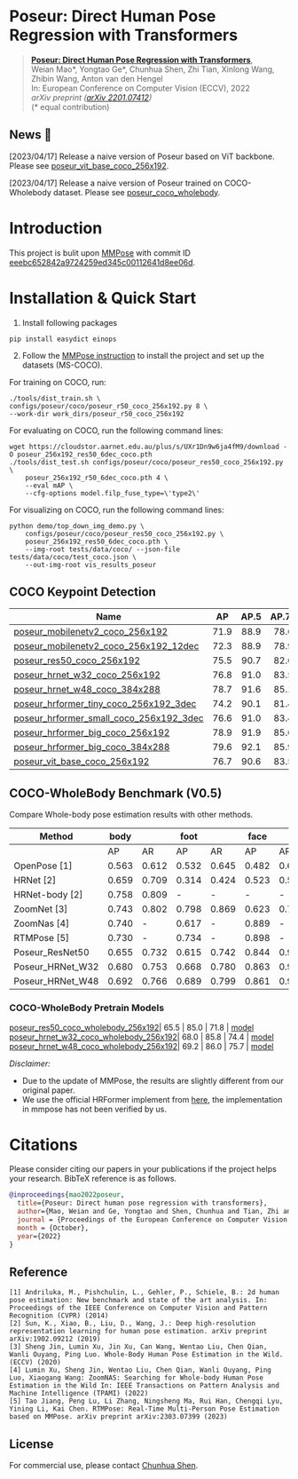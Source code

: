 # Poseur: Direct Human Pose Regression with Transformers


> [**Poseur: Direct Human Pose Regression with Transformers**](https://arxiv.org/pdf/2201.07412.pdf),            
> Weian Mao\*, Yongtao Ge\*, Chunhua Shen, Zhi Tian, Xinlong Wang, Zhibin Wang, Anton van den Hengel  
> In: European Conference on Computer Vision (ECCV), 2022   
> *arXiv preprint ([arXiv 2201.07412](https://arxiv.org/pdf/2201.07412))*  
> (\* equal contribution)

## News :triangular_flag_on_post:
[2023/04/17] Release a naive version of Poseur based on ViT backbone. Please see [poseur_vit_base_coco_256x192](configs/poseur/coco/poseur_vit_base_coco_256x192.py).

[2023/04/17] Release a naive version of Poseur trained on COCO-Wholebody dataset. Please see [poseur_coco_wholebody](configs/poseur/coco_wholebody/).

# Introduction
This project is bulit upon [MMPose](https://github.com/open-mmlab/mmpose) with commit ID [eeebc652842a9724259ed345c00112641d8ee06d](https://github.com/open-mmlab/mmpose/commit/eeebc652842a9724259ed345c00112641d8ee06d).

# Installation & Quick Start
1. Install following packages
```
pip install easydict einops
```
2. Follow the [MMPose instruction](mmpose_README.md) to install the project and set up the datasets (MS-COCO).

For training on COCO, run:
```
./tools/dist_train.sh \
configs/poseur/coco/poseur_r50_coco_256x192.py 8 \
--work-dir work_dirs/poseur_r50_coco_256x192
```

For evaluating on COCO, run the following command lines:
```
wget https://cloudstor.aarnet.edu.au/plus/s/UXr1Dn9w6ja4fM9/download -O poseur_256x192_res50_6dec_coco.pth
./tools/dist_test.sh configs/poseur/coco/poseur_res50_coco_256x192.py \
    poseur_256x192_r50_6dec_coco.pth 4 \
    --eval mAP \
    --cfg-options model.filp_fuse_type=\'type2\'
```

For visualizing on COCO, run the following command lines:
```
python demo/top_down_img_demo.py \
    configs/poseur/coco/poseur_res50_coco_256x192.py \
    poseur_256x192_res50_6dec_coco.pth \
    --img-root tests/data/coco/ --json-file tests/data/coco/test_coco.json \
    --out-img-root vis_results_poseur
```

## COCO Keypoint Detection

Name | AP | AP.5| AP.75 |download
--- |:---:|:---:|:---:|:---:
[poseur_mobilenetv2_coco_256x192](configs/poseur/coco/poseur_mobilenetv2_coco_256x192.py)| 71.9  | 88.9 |78.6 | [model](https://cloudstor.aarnet.edu.au/plus/s/L198TFFqwWYsSop/download)
[poseur_mobilenetv2_coco_256x192_12dec](configs/poseur/coco/poseur_mobilenetv2_coco_256x192_12dec.py)| 72.3  | 88.9 |78.9 | [model](https://cloudstor.aarnet.edu.au/plus/s/sw0II7qSQDjJ88h/download)
[poseur_res50_coco_256x192](configs/poseur/coco/poseur_res50_coco_256x192.py)| 75.5  | 90.7 |82.6 | [model](https://cloudstor.aarnet.edu.au/plus/s/UXr1Dn9w6ja4fM9/download)
[poseur_hrnet_w32_coco_256x192](configs/poseur/coco/poseur_hrnet_w32_coco_256x192.py)| 76.8  | 91.0 |83.5 | [model](https://cloudstor.aarnet.edu.au/plus/s/xMvCnp5lb2MR7S4/download)
[poseur_hrnet_w48_coco_384x288](configs/poseur/coco/poseur_hrnet_w48_coco_384x288.py)| 78.7  | 91.6 |85.1 | [model](https://cloudstor.aarnet.edu.au/plus/s/IGXy98TZlJYerNc/download)
[poseur_hrformer_tiny_coco_256x192_3dec](configs/poseur/coco/poseur_hrformer_tiny_coco_256x192_3dec.py)| 74.2  | 90.1 |81.4 | [model](https://cloudstor.aarnet.edu.au/plus/s/CpGYghZQX3mv32i/download)
[poseur_hrformer_small_coco_256x192_3dec](configs/poseur/coco/poseur_hrformer_small_coco_256x192_3dec.py)| 76.6  | 91.0 |83.4 | [model](https://cloudstor.aarnet.edu.au/plus/s/rK2s3fdrpeP9k6l/download)
[poseur_hrformer_big_coco_256x192](configs/poseur/coco/poseur_hrformer_big_coco_256x192.py)| 78.9  | 91.9 |85.6 | [model](https://cloudstor.aarnet.edu.au/plus/s/34udjbTr9p9Aigo/download)
[poseur_hrformer_big_coco_384x288](configs/poseur/coco/poseur_hrformer_big_coco_384x288.py)| 79.6  | 92.1 |85.9 | [model](https://cloudstor.aarnet.edu.au/plus/s/KST3aSAlGd8PJpQ/download)
[poseur_vit_base_coco_256x192](configs/poseur/coco/poseur_vit_base_coco_256x192.py)| 76.7  | 90.6 |83.5 | [model](https://cloudstor.aarnet.edu.au/plus/s/46foUsIwzmHiVmb/download)


## COCO-WholeBody Benchmark (V0.5)

Compare Whole-body pose estimation results with other methods.

|Method           |  body |       | foot  |       | face  |       |  hand |       | whole |       |
|-----------------| ------| ----- | ----- | ----- | ----- | ----- | ----- | ----- | ----- | ----- | 
|                 |  AP   | AR    | AP    | AR    |  AP   | AR    | AP    | AR    | AP    | AR    |
|OpenPose [1]     | 0.563 | 0.612 | 0.532 | 0.645 | 0.482 | 0.626 | 0.198 | 0.342 | 0.338 | 0.449 |
|HRNet [2]        | 0.659 | 0.709 | 0.314 | 0.424 | 0.523 | 0.582 | 0.300 | 0.363 | 0.432 | 0.520 |
|HRNet-body [2]   | 0.758 | 0.809 |   -   |   -   |   -   |   -   |   -   |   -   |   -   |   -   |
|ZoomNet [3]      | 0.743 | 0.802 | 0.798 | 0.869 | 0.623 | 0.701 | 0.401 | 0.498 | 0.541 | 0.658 |
|ZoomNas [4]      | 0.740 |  -     | 0.617 |   -    | 0.889 |    -   | 0.625 |   -    | 0.654 |  -   |
|RTMPose [5]      | 0.730 |   -    | 0.734 |   -    | 0.898 |    -   | 0.587 |   -    | 0.669 |  -   |
|Poseur_ResNet50  | 0.655 | 0.732 | 0.615 | 0.742 | 0.844 | 0.900 | 0.560 | 0.673 | 0.587 | 0.681 |
|Poseur_HRNet_W32 | 0.680 | 0.753 | 0.668 | 0.780 | 0.863 | 0.912 | 0.604 | 0.706 | 0.620 | 0.707 |
|Poseur_HRNet_W48 | 0.692 | 0.766 | 0.689 | 0.799 | 0.861 | 0.911 | 0.621 | 0.721 | 0.633 | 0.721 |

### COCO-WholeBody Pretrain Models
[poseur_res50_coco_wholebody_256x192](configs/poseur/coco_wholebody/res50_coco_wholebody_256x192_poseur.py)| 65.5 | 85.0 | 71.8 | [model](https://cloudstor.aarnet.edu.au/plus/s/pLNFGWavdFAji5J/download)
[poseur_hrnet_w32_coco_wholebody_256x192](configs/poseur/coco_wholebody/hrnet_w32_coco_wholebody_256x192_poseur.py)| 68.0  | 85.8 | 74.4 | [model](https://cloudstor.aarnet.edu.au/plus/s/eGfWFWYasRtoFo5/download)
[poseur_hrnet_w48_coco_wholebody_256x192](configs/poseur/coco_wholebody/hrnet_w48_coco_wholebody_256x192_poseur.py)| 69.2  | 86.0 | 75.7 | [model](https://cloudstor.aarnet.edu.au/plus/s/LBokqDr1DK7s7C4/download)


*Disclaimer:*

- Due to the update of MMPose, the results are slightly different from our original paper.
- We use the official HRFormer implement from [here](https://github.com/HRNet/HRFormer/tree/main/pose), the implementation in mmpose has not been verified by us.

# Citations
Please consider citing our papers in your publications if the project helps your research. BibTeX reference is as follows.
```BibTeX
@inproceedings{mao2022poseur,
  title={Poseur: Direct human pose regression with transformers},
  author={Mao, Weian and Ge, Yongtao and Shen, Chunhua and Tian, Zhi and Wang, Xinlong and Wang, Zhibin and Hengel, Anton van den},
  journal = {Proceedings of the European Conference on Computer Vision {(ECCV)}},
  month = {October},
  year={2022}
}
```

## Reference
```
[1] Andriluka, M., Pishchulin, L., Gehler, P., Schiele, B.: 2d human pose estimation: New benchmark and state of the art analysis. In: Proceedings of the IEEE Conference on Computer Vision and Pattern Recognition (CVPR) (2014)
[2] Sun, K., Xiao, B., Liu, D., Wang, J.: Deep high-resolution representation learning for human pose estimation. arXiv preprint arXiv:1902.09212 (2019)
[3] Sheng Jin, Lumin Xu, Jin Xu, Can Wang, Wentao Liu, Chen Qian, Wanli Ouyang, Ping Luo. Whole-Body Human Pose Estimation in the Wild. (ECCV) (2020)
[4] Lumin Xu, Sheng Jin, Wentao Liu, Chen Qian, Wanli Ouyang, Ping Luo, Xiaogang Wang: ZoomNAS: Searching for Whole-body Human Pose Estimation in the Wild In: IEEE Transactions on Pattern Analysis and Machine Intelligence (TPAMI) (2022)
[5] Tao Jiang, Peng Lu, Li Zhang, Ningsheng Ma, Rui Han, Chengqi Lyu, Yining Li, Kai Chen. RTMPose: Real-Time Multi-Person Pose Estimation based on MMPose. arXiv preprint arXiv:2303.07399 (2023)
```

## License

For commercial use, please contact [Chunhua Shen](mailto:chhshen@gmail.com).